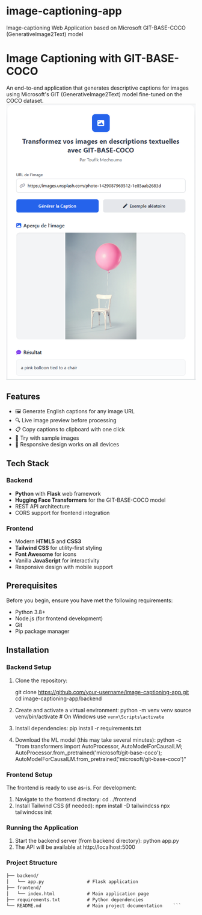 # image-captioning-app
Image-captioning Web Application based on Microsoft GIT-BASE-COCO (GenerativeImage2Text) model

# Image Captioning with GIT-BASE-COCO
An end-to-end application that generates descriptive captions for images using Microsoft's GIT (GenerativeImage2Text) model fine-tuned on the COCO dataset.
![Demo Screenshot](https://github.com/tmechouma/image-captioning-app/blob/main/captioning-image-ms.png) 



## Features

- 🖼️ Generate English captions for any image URL
- 🔍 Live image preview before processing
- 📋 Copy captions to clipboard with one click
- 🎲 Try with sample images
- 📱 Responsive design works on all devices

## Tech Stack

### Backend
- **Python** with **Flask** web framework
- **Hugging Face Transformers** for the GIT-BASE-COCO model
- REST API architecture
- CORS support for frontend integration

### Frontend
- Modern **HTML5** and **CSS3**
- **Tailwind CSS** for utility-first styling
- **Font Awesome** for icons
- Vanilla **JavaScript** for interactivity
- Responsive design with mobile support

## Prerequisites

Before you begin, ensure you have met the following requirements:

- Python 3.8+
- Node.js (for frontend development)
- Git
- Pip package manager

## Installation

### Backend Setup

1. Clone the repository:
   
   git clone https://github.com/your-username/image-captioning-app.git
   cd image-captioning-app/backend
   
2. Create and activate a virtual environment:
   python -m venv venv
   source venv/bin/activate  # On Windows use `venv\Scripts\activate`

3. Install dependencies:
   pip install -r requirements.txt

4. Download the ML model (this may take several minutes):
   python -c "from transformers import AutoProcessor, AutoModelForCausalLM; AutoProcessor.from_pretrained('microsoft/git-base-coco'); AutoModelForCausalLM.from_pretrained('microsoft/git-base-coco')"
   
 ### Frontend Setup
 The frontend is ready to use as-is. For development:
 
 1. Navigate to the frontend directory:
    cd ../frontend
 2. Install Tailwind CSS (if needed):
    npm install -D tailwindcss
    npx tailwindcss init
  ### Running the Application 
  1. Start the backend server (from backend directory):
     python app.py
  2. The API will be available at http://localhost:5000 

  ### Project Structure

   ```image-captioning-app/
   ├── backend/
   │   └── app.py                # Flask application
   ├── frontend/
   │   └── index.html            # Main application page
   ├── requirements.txt          # Python dependencies
   └── README.md                 # Main project documentation    ```











